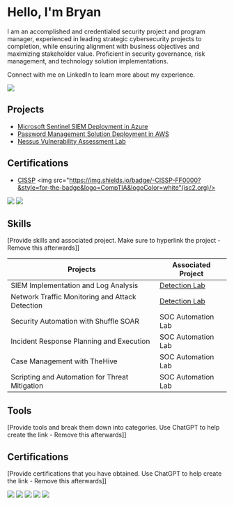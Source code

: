 # Hello, I'm Bryan

I am an accomplished and credentialed security project and program manager, experienced in leading strategic cybersecurity projects to completion, while ensuring alignment with business objectives and maximizing stakeholder value. Proficient in security governance, risk management, and technology solution implementations.

Connect with me on LinkedIn to learn more about my experience. 

<a href="https://linkedin.com/bryanotoole17"><img src="https://img.shields.io/badge/-LinkedIn-0072b1?&style=for-the-badge&logo=linkedin&logoColor=white" /></a>

## Projects
- [Microsoft Sentinel SIEM Deployment in Azure](https://github.com/projectlink1)
- [Password Management Solution Deployment in AWS](https://github.com/projectlink2)
- [Nessus Vulnerability Assessment Lab](https://github.com/projectlink3)

## Certifications
- [CISSP](https://github.com/projectlink1)
<img src="https://img.shields.io/badge/-CISSP-FF0000?&style=for-the-badge&logo=CompTIA&logoColor=white"(isc2.org)/>
<img src="https://img.shields.io/badge/-CISM-FF0000?&style=for-the-badge&logo=ISACA&logoColor=blue)" />
<img src="https://img.shields.io/badge/-PMP-FF0000?style=for-the-badge&logo=Project%20Management%20Institute&logoColor=blue" />


</div>

## Skills
[Provide skills and associated project. Make sure to hyperlink the project - Remove this afterwards]]

| Projects                                         | Associated Project         |
|-----------------------------------------------|----------------------------|
| SIEM Implementation and Log Analysis          | <a href="https://google.com">Detection Lab</a>|
| Network Traffic Monitoring and Attack Detection | <a href="https://google.com">Detection Lab</a>|
| Security Automation with Shuffle SOAR         | SOC Automation Lab|
| Incident Response Planning and Execution      | SOC Automation Lab|
| Case Management with TheHive                  | SOC Automation Lab|
| Scripting and Automation for Threat Mitigation | SOC Automation Lab|

## Tools
[Provide tools and break them down into categories. Use ChatGPT to help create the link - Remove this afterwards]]

## Certifications
[Provide certifications that you have obtained. Use ChatGPT to help create the link - Remove this afterwards]]
<div>
<img src="https://img.shields.io/badge/-Security%2B-FF0000?&style=for-the-badge&logo=CompTIA&logoColor=white" />
<img src="https://img.shields.io/badge/-Network%2B-007ACC?&style=for-the-badge&logo=CompTIA&logoColor=white" />
<img src="https://img.shields.io/badge/-A%2B-4D4D4D?&style=for-the-badge&logo=CompTIA&logoColor=white" />
<img src="https://img.shields.io/badge/-CDSA-006400?&style=for-the-badge&logoColor=white" />
<img src="https://img.shields.io/badge/-CCD-000080?&style=for-the-badge&logoColor=white" />
</div>
